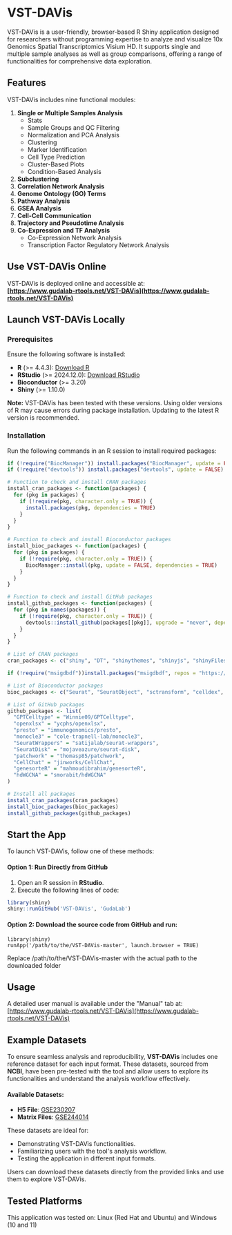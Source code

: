 # VST-DAVis

VST-DAVis is a user-friendly, browser-based R Shiny application designed for researchers without programming expertise to analyze and visualize 10x Genomics Spatial Transcriptomics Visium HD. It supports single and multiple sample analyses as well as group comparisons, offering a range of functionalities for comprehensive data exploration.

## Features

VST-DAVis includes nine functional modules:
1. **Single or Multiple Samples Analysis**
   - Stats
   - Sample Groups and QC Filtering
   - Normalization and PCA Analysis
   - Clustering
   - Marker Identification
   - Cell Type Prediction
   - Cluster-Based Plots
   - Condition-Based Analysis
2. **Subclustering**
3. **Correlation Network Analysis**
4. **Genome Ontology (GO) Terms**
5. **Pathway Analysis**
6. **GSEA Analysis**
7. **Cell-Cell Communication**
8. **Trajectory and Pseudotime Analysis**
9. **Co-Expression and TF Analysis**
   - Co-Expression Network Analysis
   - Transcription Factor Regulatory Network Analysis

## Use VST-DAVis Online
VST-DAVis is deployed online and accessible at:  
**[https://www.gudalab-rtools.net/VST-DAVis](https://www.gudalab-rtools.net/VST-DAVis)**

## Launch VST-DAVis Locally

### Prerequisites
Ensure the following software is installed:
- **R** (>= 4.4.3): [Download R](https://www.r-project.org/)
- **RStudio** (>= 2024.12.0): [Download RStudio](https://posit.co/download/rstudio-desktop/)
- **Bioconductor** (>= 3.20)
- **Shiny** (>= 1.10.0)

**Note:** VST-DAVis has been tested with these versions. Using older versions of R may cause errors during package installation. Updating to the latest R version is recommended.

### Installation

Run the following commands in an R session to install required packages:

```R
if (!require("BiocManager")) install.packages("BiocManager", update = FALSE)
if (!require("devtools")) install.packages("devtools", update = FALSE)

# Function to check and install CRAN packages
install_cran_packages <- function(packages) {
  for (pkg in packages) {
    if (!require(pkg, character.only = TRUE)) {
      install.packages(pkg, dependencies = TRUE)
    }
  }
}

# Function to check and install Bioconductor packages
install_bioc_packages <- function(packages) {
  for (pkg in packages) {
    if (!require(pkg, character.only = TRUE)) {
      BiocManager::install(pkg, update = FALSE, dependencies = TRUE)
    }
  }
}

# Function to check and install GitHub packages
install_github_packages <- function(packages) {
  for (pkg in names(packages)) {
    if (!require(pkg, character.only = TRUE)) {
      devtools::install_github(packages[[pkg]], upgrade = "never", dependencies = TRUE)
    }
  }
}

# List of CRAN packages
cran_packages <- c("shiny", "DT", "shinythemes", "shinyjs", "shinyFiles", "shinyWidgets", "shinycssloaders", "ggplot2", "data.table", "ggpubr", "shinydashboard", "dplyr", "tibble", "HGNChelper", "openai", "metap", "ggrepel", "R.utils", "circlize", "hdf5r", "ggupset", "gridExtra", "ggalluvial", "NMF", "ggraph", "igraph", "cowplot", "pdftools", "xgboost", "msigdbr")

if (!require("msigdbdf"))install.packages("msigdbdf", repos = "https://igordot.r-universe.dev")

# List of Bioconductor packages
bioc_packages <- c("Seurat", "SeuratObject", "sctransform", "celldex", "SingleR", "scRNAseq", "glmGamPoi", "scran", "EnhancedVolcano", "ComplexHeatmap", "clusterProfiler", "org.Hs.eg.db", "org.Mm.eg.db", "org.Mmu.eg.db", "org.Rn.eg.db", "org.Ss.eg.db", "ReactomePA", "fgsea", "enrichplot", "multtest", "WGCNA", "hdWGCNA", "motifmatchr", "TFBSTools", "GenomicRanges", "JASPAR2020", "JASPAR2024", "EnsDb.Hsapiens.v86", "BSgenome.Hsapiens.UCSC.hg38", "BSgenome.Mmusculus.UCSC.mm10")

# List of GitHub packages
github_packages <- list(
  "GPTCelltype" = "Winnie09/GPTCelltype",
  "openxlsx" = "ycphs/openxlsx",
  "presto" = "immunogenomics/presto",
  "monocle3" = "cole-trapnell-lab/monocle3",
  "SeuratWrappers" = "satijalab/seurat-wrappers",
  "SeuratDisk" = "mojaveazure/seurat-disk",
  "patchwork" = "thomasp85/patchwork",
  "CellChat" = "jinworks/CellChat",
  "genesorteR" = "mahmoudibrahim/genesorteR",
  "hdWGCNA" = "smorabit/hdWGCNA"
)

# Install all packages
install_cran_packages(cran_packages)
install_bioc_packages(bioc_packages)
install_github_packages(github_packages)
```
## Start the App

To launch VST-DAVis, follow one of these methods:

#### Option 1: Run Directly from GitHub
1. Open an R session in **RStudio**.
2. Execute the following lines of code:

```R
library(shiny)
shiny::runGitHub('VST-DAVis', 'GudaLab')
```

#### Option 2: Download the source code from GitHub and run:
```
library(shiny)
runApp('/path/to/the/VST-DAVis-master', launch.browser = TRUE)
```
Replace /path/to/the/VST-DAVis-master with the actual path to the downloaded folder
## Usage

A detailed user manual is available under the "Manual" tab at: [https://www.gudalab-rtools.net/VST-DAVis](https://www.gudalab-rtools.net/VST-DAVis)

## Example Datasets

To ensure seamless analysis and reproducibility, **VST-DAVis** includes one reference dataset for each input format. These datasets, sourced from **NCBI**, have been pre-tested with the tool and allow users to explore its functionalities and understand the analysis workflow effectively.

#### Available Datasets:
- **H5 File**: [GSE230207](https://www.ncbi.nlm.nih.gov/geo/query/acc.cgi?acc=GSE230207)
- **Matrix Files**: [GSE244014](https://www.ncbi.nlm.nih.gov/geo/query/acc.cgi?acc=GSE244014)

These datasets are ideal for:
- Demonstrating VST-DAVis functionalities.
- Familiarizing users with the tool's analysis workflow.
- Testing the application in different input formats.

Users can download these datasets directly from the provided links and use them to explore VST-DAVis.

## Tested Platforms

This application was tested on: Linux (Red Hat and Ubuntu) and Windows (10 and 11)
